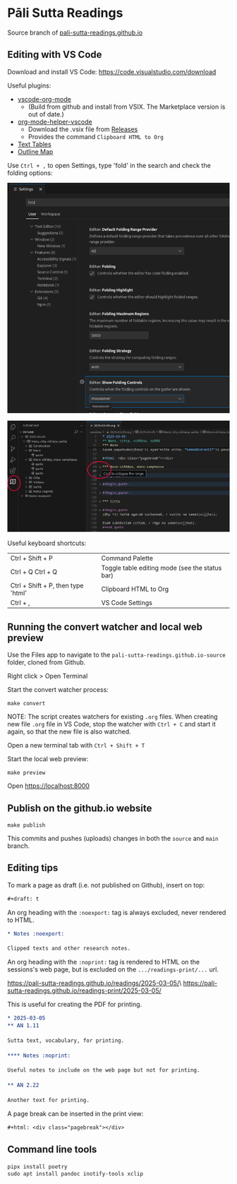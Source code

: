 # Pāli Sutta Readings

Source branch of [pali-sutta-readings.github.io](https://pali-sutta-readings.github.io)

## Editing with VS Code

Download and install VS Code: <https://code.visualstudio.com/download>

Useful plugins:

- [vscode-org-mode](https://github.com/vscode-org-mode/vscode-org-mode)
  - (Build from github and install from VSIX. The Marketplace version is out of date.)
- [org-mode-helper-vscode](https://github.com/pali-sutta-readings/org-mode-helper-vscode)
  - Download the .vsix file from [Releases](https://github.com/pali-sutta-readings/org-mode-helper-vscode/releases)
  - Provides the command `Clipboard HTML to Org`
- [Text Tables](https://marketplace.visualstudio.com/items?itemName=RomanPeshkov.vscode-text-tables)
- [Outline Map](https://marketplace.visualstudio.com/items?itemName=Gerrnperl.outline-map)

Use `Ctrl + ,` to open Settings, type 'fold' in the search and check the folding options:

![enable folding](misc/enable-folding.png)

![outlines](misc/org-heading-outlines-and-folding.png)

Useful keyboard shortcuts:

|                                    |                                                |
| ---------------------------------- | ---------------------------------------------- |
| Ctrl + Shift + P                   | Command Palette                                |
| Ctrl + Q Ctrl + Q                  | Toggle table editing mode (see the status bar) |
| Ctrl + Shift + P, then type 'html' | Clipboard HTML to Org                          |
| Ctrl + ,                           | VS Code Settings                               |

## Running the convert watcher and local web preview

Use the Files app to navigate to the `pali-sutta-readings.github.io-source`
folder, cloned from Github.

Right click > Open Terminal

Start the convert watcher process:

```
make convert
```

NOTE: The script creates watchers for existing `.org` files. When creating new
file `.org` file in VS Code, stop the watcher with `Ctrl + C` and start it
again, so that the new file is also watched.

Open a new terminal tab with `Ctrl + Shift + T`

Start the local web preview:

```
make preview
```

Open <https://localhost:8000>

## Publish on the github.io website 

```
make publish
```

This commits and pushes (uploads) changes in both the `source` and `main` branch.

## Editing tips

To mark a page as draft (i.e. not published on Github), insert on top:

``` org
#+draft: t
```

An org heading with the `:noexport:` tag is always excluded, never rendered to HTML.

``` org
* Notes :noexport:

Clipped texts and other research notes.
```

An org heading with the `:noprint:` tag is rendered to HTML on the sessions's web page, but is excluded on the `.../readings-print/...` url.

<https://pali-sutta-readings.github.io/readings/2025-03-05/>\\
<https://pali-sutta-readings.github.io/readings-print/2025-03-05/>

This is useful for creating the PDF for printing.

``` org
* 2025-03-05
** AN 1.11

Sutta text, vocabulary, for printing.

**** Notes :noprint:

Useful notes to include on the web page but not for printing.

** AN 2.22

Another text for printing.
```

A page break can be inserted in the print view:

``` org
#+html: <div class="pagebreak"></div>
```

## Command line tools

```
pipx install poetry
sudo apt install pandoc inotify-tools xclip
```
